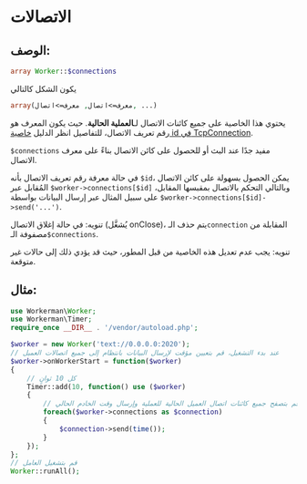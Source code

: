 # الاتصالات
## الوصف:

```php
array Worker::$connections
```

يكون الشكل كالتالي
```php
array(معرف=>اتصال, معرف=>اتصال, ...)
```

يحتوي هذا الخاصية على جميع كائنات الاتصال لـ**العملية الحالية**. حيث يكون المعرف هو رقم تعريف الاتصال، للتفاصيل انظر الدليل [خاصية id في TcpConnection](../tcp-connection/id.md).

```$connections``` مفيد جدًا عند البث أو للحصول على كائن الاتصال بناءً على معرف الاتصال.

في حالة معرفة رقم تعريف الاتصال بأنه ```$id```، يمكن الحصول بسهولة على كائن الاتصال المُقابل عبر ```$worker->connections[$id]``` وبالتالي التحكم بالاتصال بمقبسها المقابل، على سبيل المثال عبر إرسال البيانات بواسطة ```$worker->connections[$id]->send('...')```.

تنويه: في حالة إغلاق الاتصال (يُشغَّل onClose)، يتم حذف الـ```connection``` المقابلة من مصفوفة الـ```$connections```.

تنويه: يجب عدم تعديل هذه الخاصية من قبل المطور، حيث قد يؤدي ذلك إلى حالات غير متوقعة.

## مثال:

```php
use Workerman\Worker;
use Workerman\Timer;
require_once __DIR__ . '/vendor/autoload.php';

$worker = new Worker('text://0.0.0.0:2020');
// عند بدء التشغيل، قم بتعيين مؤقت لإرسال البيانات بانتظام إلى جميع اتصالات العميل
$worker->onWorkerStart = function($worker)
{
    // كل 10 ثوانٍ
    Timer::add(10, function() use ($worker)
    {
        // قم بتصفح جميع كائنات اتصال العميل الحالية للعملية وإرسال وقت الخادم الحالي
        foreach($worker->connections as $connection)
        {
            $connection->send(time());
        }
    });
};
// قم بتشغيل العامل
Worker::runAll();
```
